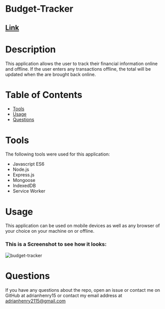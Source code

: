 # Budget-Tracker
## [Link](https://track-buddy-budget-tracker2-3ly0tltqg-adrianhenry15.vercel.app/)
# Description
This application allows the user to track their financial information online and offline. If the user enters any transactions offline, the total will be updated when the are brought back online.
 # Table of Contents
* [Tools](#tools)
* [Usage](#usage)
* [Questions](#questions)
# Tools
The following tools were used for this application:

- Javascript ES6 
- Node.js 
- Express.js
- Mongoose
- IndexedDB
- Service Worker
# Usage

This application can be used on mobile devices as well as any browser of your choice on your machine on or offline.

### This is a Screenshot to see how it looks:

![budget-tracker](https://user-images.githubusercontent.com/95331448/164945118-0535b244-704a-4c81-9fa4-226c5a7b5964.png)

# Questions

If you have any questions about the repo, open an issue or contact me on GitHub at adrianhenry15 or contact my email
address at adrianhenry2115@gmail.com
